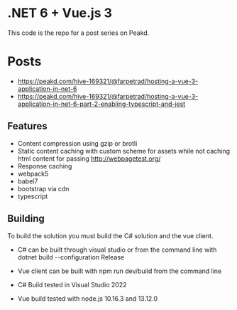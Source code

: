 # .NET 6 + Vue.js 3

This code is the repo for a post series on Peakd. 

# Posts
* https://peakd.com/hive-169321/@farpetrad/hosting-a-vue-3-application-in-net-6
* https://peakd.com/hive-169321/@farpetrad/hosting-a-vue-3-application-in-net-6-part-2-enabling-typescript-and-jest


## Features
 * Content compression using gzip or brotli 
 * Static content caching with custom scheme for assets while not caching html content for passing http://webpagetest.org/ 
 * Response caching
 * webpack5
 * babel7
 * bootstrap via cdn
 * typescript


## Building
To build the solution you must build the C# solution and the vue client.  
* C# can be built through visual studio or from the command line with dotnet build --configuration Release
* Vue client can be built with npm run dev/build from the command line

* C# Build tested in Visual Studio 2022
* Vue build tested with node.js 10.16.3 and 13.12.0
